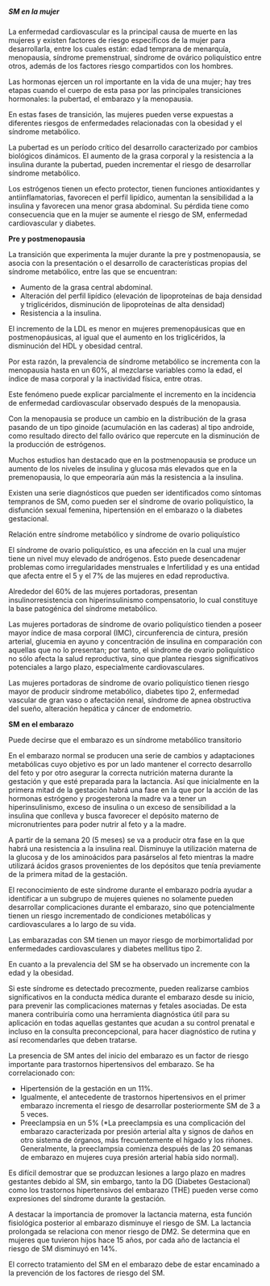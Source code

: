 
##### SM en la mujer

La enfermedad cardiovascular es la principal causa de muerte en las mujeres y existen factores de riesgo específicos de la mujer para desarrollarla, entre los cuales están: edad temprana de menarquía, menopausia, síndrome premenstrual, síndrome de ovárico poliquístico entre otros, además de los factores riesgo compartidos con los hombres. 

Las hormonas ejercen un rol importante en la vida de una mujer; hay tres etapas cuando el cuerpo de esta pasa por las principales transiciones hormonales: la pubertad, el embarazo y la menopausia. 

En estas fases de transición, las mujeres pueden verse expuestas a diferentes riesgos de enfermedades relacionadas con la obesidad y el síndrome metabólico. 

La pubertad es un período crítico del desarrollo caracterizado por cambios biológicos dinámicos. El aumento de la grasa corporal y la resistencia a la insulina durante la pubertad, pueden incrementar el riesgo de desarrollar síndrome metabólico.

Los estrógenos tienen un efecto protector, tienen funciones antioxidantes y antiinflamatorias, favorecen el perfil lipídico, aumentan la sensibilidad a la insulina y favorecen una menor grasa abdominal. Su pérdida tiene como consecuencia que en la mujer se aumente el riesgo de SM, enfermedad cardiovascular y diabetes. 

**Pre y postmenopausia**

La transición que experimenta la mujer durante la pre y postmenopausia, se asocia con la presentación o el desarrollo de características propias del síndrome metabólico, entre las que se encuentran: 

- Aumento de la grasa central abdominal.
- Alteración del perfil lipídico (elevación de lipoproteínas de baja densidad y triglicéridos, disminución de lipoproteínas de alta densidad) 
- Resistencia a la insulina. 

El incremento de la LDL es menor en mujeres premenopáusicas que en postmenopáusicas, al igual que el aumento en los triglicéridos, la disminución del HDL y obesidad central. 

Por esta razón, la prevalencia de síndrome metabólico se incrementa con la menopausia hasta en un 60%, al mezclarse variables como la edad, el índice de masa corporal y la inactividad física, entre otras.  

Este fenómeno puede explicar parcialmente el incremento en la incidencia de enfermedad cardiovascular observado después de la menopausia. 

Con la menopausia se produce un cambio en la distribución de la grasa pasando de un tipo ginoide (acumulación en las caderas) al tipo androide, como resultado directo del fallo ovárico que repercute en la disminución de la producción de estrógenos. 

Muchos estudios han destacado que en la postmenopausia se produce un aumento de los niveles de insulina y glucosa más elevados que en la premenopausia, lo que empeoraría aún más la resistencia a la insulina. 

Existen una serie diagnósticos que pueden ser identificados como síntomas tempranos de SM, como pueden ser el síndrome de ovario poliquístico, la disfunción sexual femenina, hipertensión en el embarazo o la diabetes gestacional. 

Relación entre síndrome metabólico y síndrome de ovario poliquístico

El síndrome de ovario poliquístico, es una afección en la cual una mujer tiene un nivel muy elevado de andrógenos. Esto puede desencadenar problemas como irregularidades menstruales e Infertilidad y es una entidad que afecta entre el 5 y el 7% de las mujeres en edad reproductiva.

Alrededor del 60% de las mujeres portadoras, presentan insulinorresistencia con hiperinsulinismo compensatorio, lo cual constituye la base patogénica del síndrome metabólico.

Las mujeres portadoras de síndrome de ovario poliquístico tienden a poseer mayor índice de masa corporal (IMC), circunferencia de cintura, presión arterial, glucemia en ayuno y concentración de insulina en comparación con aquellas que no lo presentan; por tanto, el síndrome de ovario poliquístico no sólo afecta la salud reproductiva, sino que plantea riesgos significativos potenciales a largo plazo, especialmente cardiovasculares.  

Las mujeres portadoras de síndrome de ovario poliquístico tienen riesgo mayor de producir síndrome metabólico, diabetes tipo 2, enfermedad vascular de gran vaso o afectación renal, síndrome de apnea obstructiva del sueño, alteración hepática y cáncer de endometrio.

**SM en el embarazo**

Puede decirse que el embarazo es un síndrome metabólico transitorio 

 En el embarazo normal se producen una serie de cambios y adaptaciones metabólicas cuyo objetivo es por un lado mantener el correcto desarrollo del feto y por otro asegurar la correcta nutrición materna durante la gestación y que esté preparada para la lactancia. Así que inicialmente en la primera mitad de la gestación habrá una fase en la que por la acción de las hormonas estrógeno y progesterona la madre va a tener un hiperinsulinismo, exceso de insulina o un exceso de sensibilidad a la insulina que conlleva y busca favorecer el depósito materno de micronutrientes para poder nutrir al feto y a la madre. 

A partir de la semana 20 (5 meses) se va a producir otra fase en la que habrá una resistencia a la insulina real. Disminuye la utilización materna de la glucosa y de los aminoácidos para pasárselos al feto mientras la madre utilizará ácidos grasos provenientes de los depósitos que tenía previamente de la primera mitad de la gestación.  

El reconocimiento de este síndrome durante el embarazo podría ayudar a identificar a un subgrupo de mujeres quienes no solamente pueden desarrollar complicaciones durante el embarazo, sino que potencialmente tienen un riesgo incrementado de condiciones metabólicas y cardiovasculares a lo largo de su vida. 

Las embarazadas con SM tienen un mayor riesgo de morbimortalidad por enfermedades cardiovasculares y diabetes mellitus tipo 2. 

En cuanto a la prevalencia del SM se ha observado un incremente con la edad y la obesidad. 

Si este síndrome es detectado precozmente, pueden realizarse cambios significativos en la conducta médica durante el embarazo desde su inicio, para prevenir las complicaciones maternas y fetales asociadas. De esta manera contribuiría como una herramienta diagnóstica útil para su aplicación en todas aquellas gestantes que acudan a su control prenatal e incluso en la consulta preconcepcional, para hacer diagnóstico de rutina y así recomendarles que deben tratarse. 

La presencia de SM antes del inicio del embarazo es un factor de riesgo importante para trastornos hipertensivos del embarazo. Se ha correlacionado con: 

- Hipertensión de la gestación en un 11%. 
- Igualmente, el antecedente de trastornos hipertensivos en el primer embarazo incrementa el riesgo de desarrollar posteriormente SM de 3 a 5 veces. 
- Preeclampsia en un 5% (*La preeclampsia es una complicación del embarazo caracterizada por presión arterial alta y signos de daños en otro sistema de órganos, más frecuentemente el hígado y los riñones. Generalmente, la preeclampsia comienza después de las 20 semanas de embarazo en mujeres cuya presión arterial había sido normal). 

Es difícil demostrar que se produzcan lesiones a largo plazo en madres gestantes debido al SM, sin embargo, tanto la DG (Diabetes Gestacional) como los trastornos hipertensivos del embarazo (THE) pueden verse como expresiones del síndrome durante la gestación.

A destacar la importancia de promover la lactancia materna, esta función fisiológica posterior al embarazo disminuye el riesgo de SM. La lactancia prolongada se relaciona con menor riesgo de DM2. Se determina que en mujeres que tuvieron hijos hace 15 años, por cada año de lactancia el riesgo de SM disminuyó en 14%.

El correcto tratamiento del SM en el embarazo debe de estar encaminado a la prevención de los factores de riesgo del SM.
